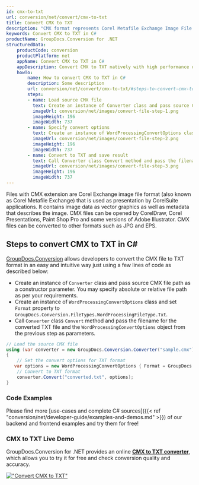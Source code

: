```yaml
---
id: cmx-to-txt
url: conversion/net/convert/cmx-to-txt
title: Convert CMX to TXT
description: "CMX format represents Corel Metafile Exchange Image File with .cmx extension. Learn how to convert CMX to TXT file programmatically in C# language using GroupDocs.Conversion for .NET library."
keywords: Convert CMX to TXT in C#
productName: GroupDocs.Conversion for .NET
structuredData:
    productCode: conversion
    productPlatform: net
    appName: Convert CMX to TXT in C#
    appDescription: Convert CMX to TXT natively with high performance using C# language and server side GroupDocs.Conversion for .NET APIs, without the use of any software like Microsoft or Open Office.
    howTo:
        name: How to convert CMX to TXT in C# 
        description: Some description
        url: conversion/net/convert/cmx-to-txt/#steps-to-convert-cmx-to-txt-in-c
        steps:
        - name: Load source CMX file 
          text: Create an instance of Converter class and pass source CMX file path as a constructor parameter. You may specify absolute or relative file path as per your requirements. 
          imageUrl: conversion/net/images/convert-file-step-1.png
          imageHeight: 196
          imageWidth: 737
        - name: Specify convert options 
          text: Create an instance of WordProcessingConvertOptions class.
          imageUrl: conversion/net/images/convert-file-step-2.png
          imageHeight: 196
          imageWidth: 737
        - name: Convert to TXT and save result 
          text: Call Converter class Convert method and pass the filename for the converted HTML file and the WordProcessingConvertOptions object from the previous step as parameters.
          imageUrl: conversion/net/images/convert-file-step-3.png
          imageHeight: 196
          imageWidth: 737
---
```


Files with CMX extension are Corel Exchange image file format (also known as Corel Metafile Exchange) that is used as presentation by CorelSuite applications. It contains image data as vector graphics as well as metadata that describes the image. CMX files can be opened by CorelDraw, Corel Presentations, Paint Shop Pro and some versions of Adobe Illustrator. CMX files can be converted to other formats such as JPG and EPS.

## Steps to convert CMX to TXT in C#

[GroupDocs.Conversion](https://products.groupdocs.com/conversion/net) allows developers to convert the CMX file to TXT format in an easy and intuitive way just using a few lines of code as described below:

* Create an instance of `Converter` class and pass source CMX file path as a constructor parameter. You may specify absolute or relative file path as per your requirements. 
* Create an instance of `WordProcessingConvertOptions` class and set `Format` property to `GroupDocs.Conversion.FileTypes.WordProcessingFileType.Txt`.
* Call `Converter` class `Convert` method and pass the filename for the converted TXT file and the `WordProcessingConvertOptions` object from the previous step as parameters.

```csharp
// Load the source CMX file
using (var converter = new GroupDocs.Conversion.Converter("sample.cmx"))
{
    // Set the convert options for TXT format
   var options = new WordProcessingConvertOptions { Format = GroupDocs.Conversion.FileTypes.WordProcessingFileType.Txt };
    // Convert to TXT format
    converter.Convert("converted.txt", options);
}
```

### Code Examples

Please find more [use-cases and complete C# sources]({{< ref "conversion/net/developer-guide/examples-and-demos.md" >}}) of our backend and frontend examples and try them for free!

### CMX to TXT Live Demo

GroupDocs.Conversion for .NET provides an online [**CMX to TXT converter**](https://products.groupdocs.app/conversion/cmx-to-txt), which allows you to try it for free and check conversion quality and accuracy.

[!["Convert CMX to TXT"](conversion/net/images/convert-to-txt/convert-cmx-to-txt.png)](https://products.groupdocs.app/conversion/cmx-to-txt)
